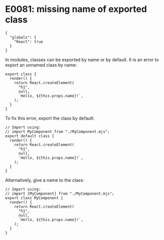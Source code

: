 # E0081: missing name of exported class

```config-for-examples
{
  "globals": {
    "React": true
  }
}
```

In modules, classes can be exported by name or by default. It is an error to
export an unnamed class by name:

    export class {
      render() {
        return React.createElement(
          "h1",
          null,
          `Hello, ${this.props.name}!`,
        );
      }
    }

To fix this error, export the class by default:

    // Import using:
    // import MyComponent from "./MyComponent.mjs";
    export default class {
      render() {
        return React.createElement(
          "h1",
          null,
          `Hello, ${this.props.name}!`,
        );
      }
    }

Alternatively, give a name to the class:

    // Import using:
    // import {MyComponent} from "./MyComponent.mjs";
    export class MyComponent {
      render() {
        return React.createElement(
          "h1",
          null,
          `Hello, ${this.props.name}!`,
        );
      }
    }
